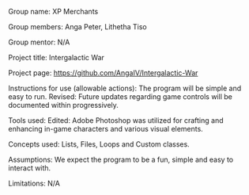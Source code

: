 Group name: XP Merchants

Group members: Anga Peter, Lithetha Tiso

Group mentor: N/A

Project title: Intergalactic War

Project page: https://github.com/AngaIV/Intergalactic-War

Instructions for use (allowable actions): The program will be simple and easy to run. Revised: Future updates regarding game controls will be documented within progressively.

Tools used: Edited: Adobe Photoshop was utilized for crafting and enhancing in-game characters and various visual elements.

Concepts used: Lists, Files, Loops and Custom classes.

Assumptions: We expect the program to be a fun, simple and easy to interact with.

Limitations: N/A
